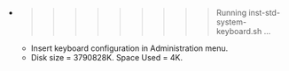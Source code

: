 * >>>>>>>>> Running inst-std-system-keyboard.sh ...
  * Insert keyboard configuration in Administration menu.
  * Disk size = 3790828K. Space Used = 4K.
